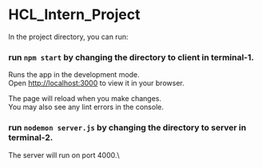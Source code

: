 # HCL_Intern_Project

In the project directory, you can run:

### run `npm start` by changing the directory to client in terminal-1.

Runs the app in the development mode.\
Open [http://localhost:3000](http://localhost:3000) to view it in your browser.

The page will reload when you make changes.\
You may also see any lint errors in the console.

### run `nodemon server.js` by changing the directory to server in terminal-2.

The server will run on port 4000.\
